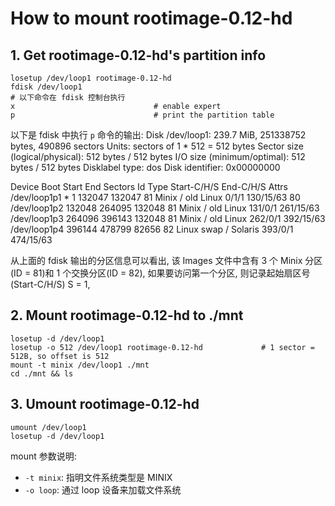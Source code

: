 # How to mount rootimage-0.12-hd

## 1. Get rootimage-0.12-hd's partition info
```shell
losetup /dev/loop1 rootimage-0.12-hd
fdisk /dev/loop1
# 以下命令在 fdisk 控制台执行
x                               # enable expert
p                               # print the partition table
```

以下是 fdisk 中执行 `p` 命令的输出: 
Disk /dev/loop1: 239.7 MiB, 251338752 bytes, 490896 sectors
Units: sectors of 1 * 512 = 512 bytes
Sector size (logical/physical): 512 bytes / 512 bytes
I/O size (minimum/optimal): 512 bytes / 512 bytes
Disklabel type: dos
Disk identifier: 0x00000000

Device       Boot  Start    End Sectors Id Type                 Start-C/H/S End-C/H/S Attrs
/dev/loop1p1 *         1 132047  132047 81 Minix / old Linux          0/1/1 130/15/63    80
/dev/loop1p2      132048 264095  132048 81 Minix / old Linux        131/0/1 261/15/63 
/dev/loop1p3      264096 396143  132048 81 Minix / old Linux        262/0/1 392/15/63 
/dev/loop1p4      396144 478799   82656 82 Linux swap / Solaris     393/0/1 474/15/63 

从上面的 fdisk 输出的分区信息可以看出, 该 Images 文件中含有 3 个 Minix 分区(ID = 81)和 1 个交换分区(ID = 82), 如果要访问第一个分区, 则记录起始扇区号(Start-C/H/S) S = 1, 

## 2. Mount rootimage-0.12-hd to ./mnt

```shell
losetup -d /dev/loop1
losetup -o 512 /dev/loop1 rootimage-0.12-hd             # 1 sector = 512B, so offset is 512
mount -t minix /dev/loop1 ./mnt
cd ./mnt && ls
```

## 3. Umount rootimage-0.12-hd

```shell
umount /dev/loop1
losetup -d /dev/loop1
```

mount 参数说明: 

- `-t minix`: 指明文件系统类型是 MINIX
- `-o loop`: 通过 loop 设备来加载文件系统